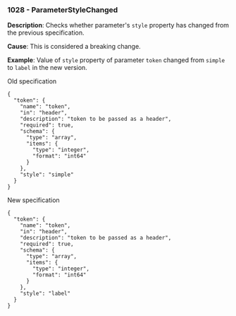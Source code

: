 ### 1028 - ParameterStyleChanged

**Description**: Checks whether parameter's `style` property has changed from the previous specification.

**Cause**: This is considered a breaking change.

**Example**: Value of `style` property of parameter `token` changed from `simple` to `label` in the new version.

Old specification
```json5
{
  "token": {
    "name": "token",
    "in": "header",
    "description": "token to be passed as a header",
    "required": true,
    "schema": {
      "type": "array",
      "items": {
        "type": "integer",
        "format": "int64"
      }
    },
    "style": "simple"
  }
}
```

New specification
```json5
{
  "token": {
    "name": "token",
    "in": "header",
    "description": "token to be passed as a header",
    "required": true,
    "schema": {
      "type": "array",
      "items": {
        "type": "integer",
        "format": "int64"
      }
    },
    "style": "label"
  }
}
```
